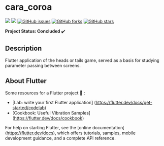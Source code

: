 # cara_coroa

<img src="https://img.shields.io/static/v1?label=version&message=v1.0&color=success&style=flat"/> <img src="https://img.shields.io/static/v1?label=build&message=passing&color=success&style=flat"/>
<a href="https://github.com/Prof-Rodrigo-Silva/caracoroa/issues"><img alt="GitHub issues" src="https://img.shields.io/github/issues/Prof-Rodrigo-Silva/caracoroa"></a>
<a href="https://github.com/Prof-Rodrigo-Silva/caracoroa/network"><img alt="GitHub forks" src="https://img.shields.io/github/forks/Prof-Rodrigo-Silva/caracoroa"></a>
<a href="https://github.com/Prof-Rodrigo-Silva/caracoroa/stargazers"><img alt="GitHub stars" src="https://img.shields.io/github/stars/Prof-Rodrigo-Silva/caracoroa"></a>


**Project Status: Concluded** :heavy_check_mark:

## **Description**
Flutter application of the heads or tails game, served as a basis for studying parameter passing between screens.

## **About Flutter**

Some resources for a Flutter project :hammer: :

- [Lab: write your first Flutter application] (https://flutter.dev/docs/get-started/codelab)
- [Cookbook: Useful Vibration Samples] (https://flutter.dev/docs/cookbook)

For help on starting Flutter, see the
[online documentation] (https://flutter.dev/docs), which offers tutorials,
samples, mobile development guidance, and a complete API reference.
